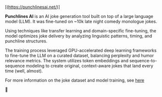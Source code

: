 [(https://punchlinesai.net/)]

**Punchlines AI** is an AI joke generation tool built on top of a large language model (LLM). It was fine-tuned on ~10k late night comedy monologue jokes. 

Using techniques like transfer learning and domain-specific fine-tuning, the model optimizes joke delivery by analyzing linguistic patterns, timing, and punchline structures.

The training process leveraged GPU-accelerated deep learning frameworks to fine-tune the LLM on a curated dataset, balancing perplexity and humor relevance metrics. The system utilizes token embeddings and sequence-to-sequence modeling to create original, context-aware jokes that land every time (well, almost).

For more information on the joke dataset and model training, see [here](https://punchlinesai.net/)

🤖
